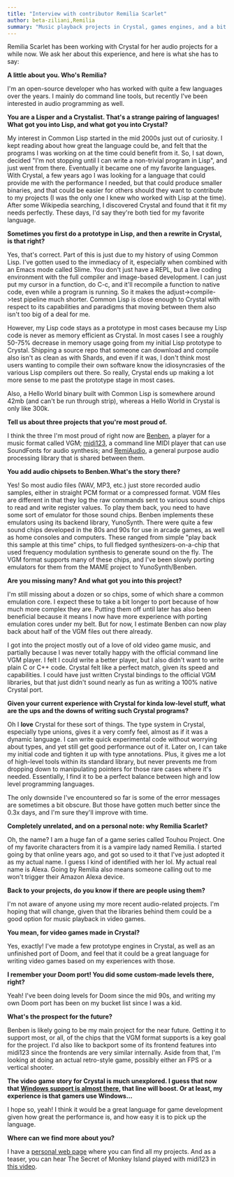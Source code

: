 ```yaml
---
title: "Interview with contributor Remilia Scarlet"
author: beta-ziliani,Remilia
summary: "Music playback projects in Crystal, games engines, and a bit of Lisp"
---
```


Remilia Scarlet has been working with Crystal for her audio projects for a while now. We ask her about this experience, and here is what she has to say:

**A little about you. Who's Remilia?**

I'm an open-source developer who has worked with quite a few languages over the years. I mainly do command line tools, but recently I've been interested in audio programming as well.

**You are a Lisper and a Crystalist. That's a strange pairing of languages! What got you into Lisp, and what got you into Crystal?**

My interest in Common Lisp started in the mid 2000s just out of curiosity. I kept reading about how great the language could be, and felt that the programs I was working on at the time could benefit from it. So, I sat down, decided "I'm not stopping until I can write a non-trivial program in Lisp", and just went from there. Eventually it became one of my favorite languages. With Crystal, a few years ago I was looking for a language that could provide me with the performance I needed, but that could produce smaller binaries, and that could be easier for others should they want to contribute to my projects (I was the only one I knew who worked with Lisp at the time). After some Wikipedia searching, I discovered Crystal and found that it fit my needs perfectly.
These days, I'd say they're both tied for my favorite language.

**Sometimes you first do a prototype in Lisp, and then a rewrite in Crystal, is that right?**

Yes, that's correct. Part of this is just due to my history of using Common Lisp. I've gotten used to the immediacy of it, especially when combined with an Emacs mode called Slime. You don't just have a REPL, but a live coding environment with the full compiler and image-based development. I can just put my cursor in a function, do C-c, and it'll recompile a function to native code, even while a program is running. So it makes the adjust->compile->test pipeline much shorter. Common Lisp is close enough to Crystal with respect to its capabilities and paradigms that moving between them also isn't too big of a deal for me.

However, my Lisp code stays as a prototype in most cases because my Lisp code is never as memory efficient as Crystal. In most cases I see a roughly 50-75% decrease in memory usage going from my initial Lisp prototype to Crystal. Shipping a source repo that someone can download and compile also isn't as clean as with Shards, and even if it was, I don't think most users wanting to compile their own software know the idiosyncrasies of the various Lisp compilers out there. So really, Crystal ends up making a lot more sense to me past the prototype stage in most cases.

Also, a Hello World binary built with Common Lisp is somewhere around 42mb (and can't be run through strip), whereas a Hello World in Crystal is only like 300k.

**Tell us about three projects that you're most proud of.**

I think the three I'm most proud of right now are [Benben](https://chiselapp.com/user/MistressRemilia/repository/benben/index), a player for a music format called VGM; [midi123](https://chiselapp.com/user/MistressRemilia/repository/midi123/index), a command line MIDI player that can use SoundFonts for audio synthesis; and [RemiAudio](https://chiselapp.com/user/MistressRemilia/repository/remiaudio/index), a general purpose audio processing library that is shared between them.

**You add audio chipsets to Benben.What's the story there?**

Yes! So most audio files (WAV, MP3, etc.) just store recorded audio samples, either in straight PCM format or a compressed format. VGM files are different in that they log the raw commands sent to various sound chips to read and write register values. To play them back, you need to have some sort of emulator for those sound chips. Benben implements these emulators using its backend library, YunoSynth. There were quite a few sound chips developed in the 80s and 90s for use in arcade games, as well as home consoles and computers. These ranged from simple "play back this sample at this time" chips, to full fledged synthesizers-on-a-chip that used frequency modulation synthesis to generate sound on the fly. The VGM format supports many of these chips, and I've been slowly porting emulators for them from the MAME project to YunoSynth/Benben.

**Are you missing many? And what got you into this project?**

I'm still missing about a dozen or so chips, some of which share a common emulation core. I expect these to take a bit longer to port because of how much more complex they are. Putting them off until later has also been beneficial because it means I now have more experience with porting emulation cores under my belt. But for now, I estimate Benben can now play back about half of the VGM files out there already.

I got into the project mostly out of a love of old video game music, and partially because I was never totally happy with the official command line VGM player. I felt I could write a better player, but I also didn't want to write plain C or C++ code. Crystal felt like a perfect match, given its speed and capabilities. I could have just written Crystal bindings to the official VGM libraries, but that just didn't sound nearly as fun as writing a 100% native Crystal port.

**Given your current experience with Crystal for kinda low-level stuff, what are the ups and the downs of writing such Crystal programs?**

Oh I **love** Crystal for these sort of things. The type system in Crystal, especially type unions, gives it a very comfy feel, almost as if it was a dynamic language. I can write quick experimental code without worrying about types, and yet still get good performance out of it. Later on, I can take my initial code and tighten it up with type annotations. Plus, it gives me a lot of high-level tools within its standard library, but never prevents me from dropping down to manipulating pointers for those rare cases where it's needed. Essentially, I find it to be a perfect balance between high and low level programming languages.

The only downside I've encountered so far is some of the error messages are sometimes a bit obscure. But those have gotten much better since the 0.3x days, and I'm sure they'll improve with time.

**Completely unrelated, and on a personal note: why Remilia Scarlet?**

Oh, the name? I am a huge fan of a game series called Touhou Project. One of my favorite characters from it is a vampire lady named Remilia. I started going by that online years ago, and got so used to it that I've just adopted it as my actual name. I guess I kind of identified with her lol. My actual real name is Alexa. Going by Remilia also means someone calling out to me won't trigger their Amazon Alexa device.

**Back to your projects, do you know if there are people using them?**

I'm not aware of anyone using my more recent audio-related projects. I'm hoping that will change, given that the libraries behind them could be a good option for music playback in video games.

**You mean, for video games made in Crystal?**

Yes, exactly! I've made a few prototype engines in Crystal, as well as an unfinished port of Doom, and feel that it could be a great language for writing video games based on my experiences with those.

**I remember your Doom port! You did some custom-made levels there, right?**

Yeah! I've been doing levels for Doom since the mid 90s, and writing my own Doom port has been on my bucket list since I was a kid.

**What's the prospect for the future?**

Benben is likely going to be my main project for the near future. Getting it to support most, or all, of the chips that the VGM format supports is a key goal for the project. I'd also like to backport some of its frontend features into midi123 since the frontends are very similar internally. Aside from that, I'm looking at doing an actual retro-style game, possibly either an FPS or a vertical shooter.

**The video game story for Crystal is much unexplored. I guess that now that [Windows support is almost there](https://crystal-lang.org/2023/07/06/windows-support-1.9/), that line will boost. Or at least, my experience is that gamers use Windows…**

I hope so, yeah! I think it would be a great language for game development given how great the performance is, and how easy it is to pick up the language.

**Where can we find more about you?**

I have a [personal web page](https://remilia.sdf.org/) where you can find all my projects. And as a teaser, you can hear The Secret of Monkey Island played with midi123 in [this video](https://www.youtube.com/watch?v=UX2in-whUik).
